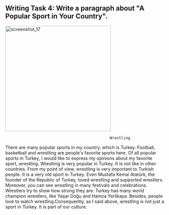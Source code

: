 

## Writing Task 4: Write a paragraph about "A Popular Sport in Your Country".


<img width="332" alt="screenshot_17" src="https://github.com/user-attachments/assets/a03e2382-5158-4444-a4ae-861186065b2e">


                                                  Wrestling

There are many popular sports in my country, which is Turkey. Football, basketball and wrestling are people's favorite sports here. Of all popular sports in Turkey, I would like to express my opinions about my favorite sport, wrestling. Wrestling is very popular in Turkey. It is not like in other countries. From my point of view, wrestling is very important to Turkish people. It is a very old sport in Turkey.  Even Mustafa Kemal Atatürk, the founder of the Republic of Turkey, loved wrestling and supported wrestlers. Moreover, you can see wrestling in many festivals and celebrations.  Wrestlers try to show how strong they are.  Turkey has many world champion wrestlers, like Yaşar Doğu and Hamza Yerlikaya. Besides, people love to watch wrestling.Consequently, as I said above, wrestling is not just a sport in Turkey. It is part of our culture.

